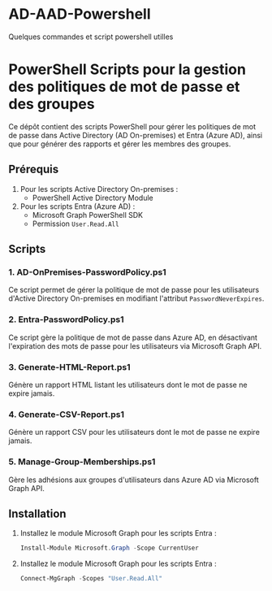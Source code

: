 # AD-AAD-Powershell
Quelques commandes et script powershell utilles
# PowerShell Scripts pour la gestion des politiques de mot de passe et des groupes

Ce dépôt contient des scripts PowerShell pour gérer les politiques de mot de passe dans Active Directory (AD On-premises) et Entra (Azure AD), ainsi que pour générer des rapports et gérer les membres des groupes.

## Prérequis

1. Pour les scripts Active Directory On-premises :
   - PowerShell Active Directory Module
2. Pour les scripts Entra (Azure AD) :
   - Microsoft Graph PowerShell SDK
   - Permission `User.Read.All`

## Scripts

### 1. AD-OnPremises-PasswordPolicy.ps1
Ce script permet de gérer la politique de mot de passe pour les utilisateurs d'Active Directory On-premises en modifiant l'attribut `PasswordNeverExpires`.

### 2. Entra-PasswordPolicy.ps1
Ce script gère la politique de mot de passe dans Azure AD, en désactivant l'expiration des mots de passe pour les utilisateurs via Microsoft Graph API.

### 3. Generate-HTML-Report.ps1
Génère un rapport HTML listant les utilisateurs dont le mot de passe ne expire jamais.

### 4. Generate-CSV-Report.ps1
Génère un rapport CSV pour les utilisateurs dont le mot de passe ne expire jamais.

### 5. Manage-Group-Memberships.ps1
Gère les adhésions aux groupes d'utilisateurs dans Azure AD via Microsoft Graph API.

## Installation

1. Installez le module Microsoft Graph pour les scripts Entra :
   ```powershell
   Install-Module Microsoft.Graph -Scope CurrentUser

2. Installez le module Microsoft Graph pour les scripts Entra :
   ```powershell
   Connect-MgGraph -Scopes "User.Read.All"
